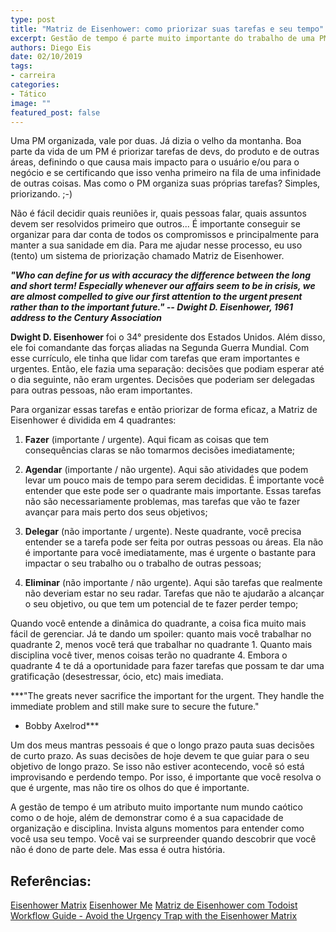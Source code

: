 ```yaml
---
type: post
title: "Matriz de Eisenhower: como priorizar suas tarefas e seu tempo"
excerpt: Gestão de tempo é parte muito importante do trabalho de uma PM
authors: Diego Eis
date: 02/10/2019
tags: 
- carreira
categories:
- Tático
image: ""
featured_post: false
---
```



Uma PM organizada, vale por duas. Já dizia o velho da montanha. Boa
parte da vida de um PM é priorizar tarefas de devs, do produto e de
outras áreas, definindo o que causa mais impacto para o usuário e/ou
para o negócio e se certificando que isso venha primeiro na fila de uma
infinidade de outras coisas. Mas como o PM organiza suas próprias
tarefas? Simples, priorizando. ;-)

Não é fácil decidir quais reuniões ir, quais pessoas falar, quais
assuntos devem ser resolvidos primeiro que outros... É importante
conseguir se organizar para dar conta de todos os compromissos e
principalmente para manter a sua sanidade em dia. Para me ajudar nesse
processo, eu uso (tento) um sistema de priorização chamado Matriz de
Eisenhower.

***"Who can define for us with accuracy the difference between the long
and short term! Especially whenever our affairs seem to be in crisis, we
are almost compelled to give our first attention to the urgent present
rather than to the important future." -- Dwight D. Eisenhower, 1961
address to the Century Association***

**Dwight D. Eisenhower** foi o 34° presidente dos Estados Unidos. Além
disso, ele foi comandante das forças aliadas na Segunda Guerra Mundial.
Com esse currículo, ele tinha que lidar com tarefas que eram importantes
e urgentes. Então, ele fazia uma separação: decisões que podiam esperar
até o dia seguinte, não eram urgentes. Decisões que poderiam ser
delegadas para outras pessoas, não eram importantes.

Para organizar essas tarefas e então priorizar de forma eficaz, a Matriz
de Eisenhower é dividida em 4 quadrantes:

1.  **Fazer** (importante / urgente). Aqui ficam as coisas que tem
    consequências claras se não tomarmos decisões imediatamente;

2.  **Agendar** (importante / não urgente). Aqui são atividades que
    podem levar um pouco mais de tempo para serem decididas. É
    importante você entender que este pode ser o quadrante mais
    importante. Essas tarefas não são necessariamente problemas, mas
    tarefas que vão te fazer avançar para mais perto dos seus objetivos;

3.  **Delegar** (não importante / urgente). Neste quadrante, você
    precisa entender se a tarefa pode ser feita por outras pessoas ou
    áreas. Ela não é importante para você imediatamente, mas é urgente o
    bastante para impactar o seu trabalho ou o trabalho de outras
    pessoas;

4.  **Eliminar** (não importante / não urgente). Aqui são tarefas que
    realmente não deveriam estar no seu radar. Tarefas que não te
    ajudarão a alcançar o seu objetivo, ou que tem um potencial de te
    fazer perder tempo;



Quando você entende a dinâmica do quadrante, a coisa fica muito mais
fácil de gerenciar. Já te dando um spoiler: quanto mais você trabalhar
no quadrante 2, menos você terá que trabalhar no quadrante 1. Quanto
mais disciplina você tiver, menos coisas terão no quadrante 4. Embora o
quadrante 4 te dá a oportunidade para fazer tarefas que possam te dar
uma gratificação (desestressar, ócio, etc) mais imediata.

***‪"The greats never sacrifice the important for the urgent. They
handle the immediate problem and still make sure to secure the future."
- Bobby Axelrod‬***

Um dos meus mantras pessoais é que o longo prazo pauta suas decisões de
curto prazo. As suas decisões de hoje devem te que guiar para o seu
objetivo de longo prazo. Se isso não estiver acontecendo, você só está
improvisando e perdendo tempo. Por isso, é importante que você resolva o
que é urgente, mas não tire os olhos do que é importante.

A gestão de tempo é um atributo muito importante num mundo caótico como
o de hoje, além de demonstrar como é a sua capacidade de organização e
disciplina. Invista alguns momentos para entender como você usa seu
tempo. Você vai se surpreender quando descobrir que você não é dono de
parte dele. Mas essa é outra história.



## Referências:

[Eisenhower Matrix](https://www.toolshero.com/time-management/eisenhower-matrix/)
[Eisenhower Me](https://www.eisenhower.me/)
[Matriz de Eisenhower com Todoist](https://get.todoist.help/hc/pt-br/articles/210762449-Matriz-de-Eisenhower-com-Todoist)
[Workflow Guide - Avoid the Urgency Trap with the Eisenhower Matrix](https://doist.com/blog/eisenhower-matrix/)

